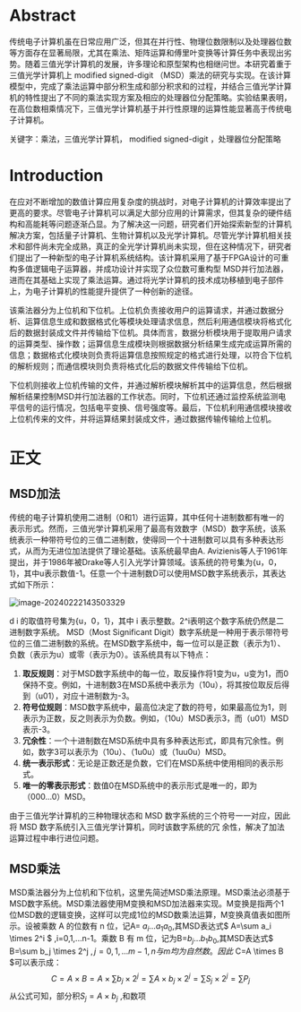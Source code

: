 # Abstract

传统电子计算机虽在日常应用广泛，但其在并行性、物理位数限制以及处理器位数等方面存在显著局限，尤其在乘法、矩阵运算和傅里叶变换等计算任务中表现出劣势。随着三值光学计算机的发展，许多理论和原型架构也相继问世。本研究着重于三值光学计算机上 modified signed-digit （MSD）乘法的研究与实现。在该计算模型中，完成了乘法运算中部分积生成和部分积求和的过程，并结合三值光学计算机的特性提出了不同的乘法实现方案及相应的处理器位分配策略。实验结果表明，在高位数相乘情况下，三值光学计算机基于并行性原理的运算性能显著高于传统电子计算机。



关键字：乘法，三值光学计算机， modified signed-digit ，处理器位分配策略

# Introduction

在应对不断增加的数值计算应用复杂度的挑战时，对电子计算机的计算效率提出了更高的要求。尽管电子计算机可以满足大部分应用的计算需求，但其复杂的硬件结构和高能耗等问题逐渐凸显。为了解决这一问题，研究者们开始探索新型的计算机解决方案，包括量子计算机、生物计算机以及光学计算机。尽管光学计算机相关技术和部件尚未完全成熟，真正的全光学计算机尚未实现，但在这种情况下，研究者们提出了一种新型的电子计算机系统结构。该计算机采用了基于FPGA设计的可重构多值逻辑电子运算器，并成功设计并实现了众位数可重构型 MSD并行加法器，进而在其基础上实现了乘法运算。通过将光学计算机的技术成功移植到电子部件上，为电子计算机的性能提升提供了一种创新的途径。


该乘法器分为上位机和下位机。上位机负责接收用户的运算请求，并通过数据分析、运算信息生成和数据格式化等模块处理请求信息，然后利用通信模块将格式化后的数据封装成文件并传输给下位机。具体而言，数据分析模块用于提取用户请求的运算类型、操作数；运算信息生成模块则根据数据分析结果生成完成运算所需的信息；数据格式化模块则负责将运算信息按照规定的格式进行处理，以符合下位机的解析规则；而通信模块则负责将格式化后的数据文件传输给下位机。

下位机则接收上位机传输的文件，并通过解析模块解析其中的运算信息，然后根据解析结果控制MSD并行加法器的工作状态。同时，下位机还通过监控系统监测电平信号的运行情况，包括电平变换、信号强度等。最后，下位机利用通信模块接收上位机传来的文件，并将运算结果封装成文件，通过数据传输传输给上位机。

# 正文

## MSD加法

传统的电子计算机使用二进制（0和1）进行运算，其中任何十进制数都有唯一的表示形式。然而，三值光学计算机采用了最高有效数字（MSD）数字系统，该系统表示一种带符号位的三值二进制数，使得同一个十进制数可以具有多种表达形式，从而为无进位加法提供了理论基础。该系统最早由A. Avizienis等人于1961年提出，并于1986年被Drake等人引入光学计算领域。该系统的符号集为{u，0，1}，其中u表示数值-1。任意一个十进制数D可以使用MSD数字系统表示，其表达式如下所示：

![image-20240222143503329](C:\Users\EDY\AppData\Roaming\Typora\typora-user-images\image-20240222143503329.png)

d i 的取值符号集为{u，0，1}，其中 i 表示整数。2^i表明这个数字系统仍然是二进制数字系统。
MSD（Most Significant Digit）数字系统是一种用于表示带符号位的三值二进制数的系统。在MSD数字系统中，每一位可以是正数（表示为1）、负数（表示为u）或零（表示为0）。该系统具有以下特点：

1. **取反规则**：对于MSD数字系统中的每一位，取反操作将1变为u，u变为1，而0保持不变。例如，十进制数3在MSD系统中表示为（10u），将其按位取反后得到（u01），对应十进制数为-3。
2. **符号位规则**：MSD数字系统中，最高位决定了数的符号，如果最高位为1，则表示为正数，反之则表示为负数。例如，（10u）MSD表示3，而（u01）MSD表示-3。
3. **冗余性**：一个十进制数在MSD系统中具有多种表达形式，即具有冗余性。例如，数字3可以表示为（10u）、（1u0u）或（1uu0u）MSD。
4. **统一表示形式**：无论是正数还是负数，它们在MSD系统中使用相同的表示形式。
5. **唯一的零表示形式**：数值0在MSD系统中的表示形式是唯一的，即为（000...0）MSD。

由于三值光学计算机的三种物理状态和 MSD 数字系统的三个符号一一对应，因此将 MSD 数字系统引入三值光学计算机，同时该数字系统的冗
余性，解决了加法运算过程中串行进位问题。





## MSD乘法

MSD乘法器分为上位机和下位机，这里先简述MSD乘法原理。MSD乘法必须基于MSD数字系统。MSD乘法器使用M变换和MSD加法器来实现。M变换是指两个1位MSD数的逻辑变换，这样可以完成1位的MSD数乘法运算，M变换真值表如图所示。设被乘数 A 的位数有 n 位，记A= $a_{i}...a_1a_0$,其MSD表达式$ A=\sum a_i \times 2^i $ ,i=0,1,...n-1。乘数 B 有 m 位，记为B=$b_{j}...b_1b_0$,其MSD表达式$ B=\sum b_j \times 2^j $,j=0,1,...m-1,n与m均为自然数。因此$ C=A \times B $可以表示成：
$$
C=A \times B=A \times \sum b_j \times 2^j = \sum A \times b_j \times 2^j=\sum S_j \times 2^j=\sum P_j
$$
从公式可知，部分积$S_j=A \times b_j$ ,和数项



























